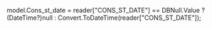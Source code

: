model.Cons_st_date = reader["CONS_ST_DATE"] == DBNull.Value ? (DateTime?)null : Convert.ToDateTime(reader["CONS_ST_DATE"]);